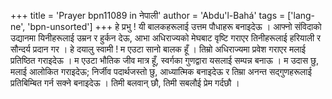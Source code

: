+++
title = 'Prayer bpn11089 in नेपाली'
author = 'Abdu'l-Bahá'
tags = ['lang-ne', 'bpn-unsorted']
+++
हे प्रभु ! यी बालकहरूलाई उत्तम पौधाहरू बनाइदेऊ । आफ्नो संविदाको उद्यानमा यिनीहरूलाई उम्रन र हुर्कन देऊ, आभा अधिराज्यको मेघबाट वृष्टि गराएर तिनीहरूलाई हरियाली र सौन्दर्य प्रदान गर । हे दयालु स्वामी ! म एउटा सानो बालक हूँ । तिम्रो अधिराज्यमा प्रवेश गराएर मलाई प्रतिष्ठित गराइदेऊ । म एउटा भौतिक जीव मात्र हूँ, स्वर्गका गुणद्वारा यसलाई सम्पन्न बनाऊ । म उदास छु, मलाई आलोकित गराइदेऊ; निर्जीव पदार्थजस्तो छु, आध्यात्मिक बनाइदेऊ र तिम्रा अनन्त सद्गुणहरूलाई प्रतिबिम्बित गर्न सक्ने बनाइदेऊ । तिमी बलवान् छौ, तिमी सबलौई  प्रेम गर्दछौ ।
